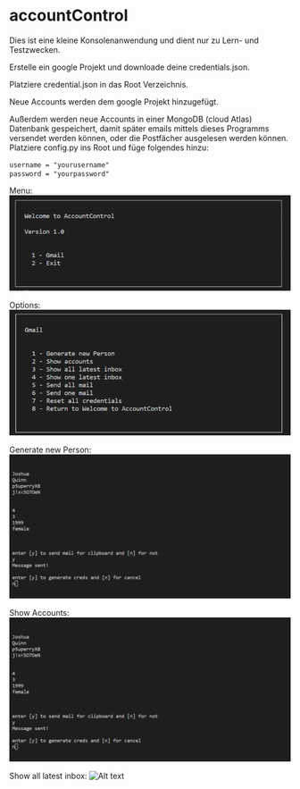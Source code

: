 # accountControl


Dies ist eine kleine Konsolenanwendung und dient nur zu Lern- und Testzwecken. 

Erstelle ein google Projekt und downloade deine credentials.json.

Platziere credential.json in das Root Verzeichnis.

Neue Accounts werden dem google Projekt hinzugefügt.

Außerdem werden neue Accounts in einer MongoDB (cloud Atlas) Datenbank gespeichert, damit später emails mittels dieses Programms versendet werden können, oder die Postfächer ausgelesen werden können. Platziere config.py ins Root und füge folgendes hinzu:

```
username = "yourusername"
password = "yourpassword"
```


Menu:
![Alt text](/img/home.png)


Options:
![Alt text](/img/gmail.png)


Generate new Person:
![Alt text](/img/generate_new_person.png)


Show Accounts:
![Alt text](/img/generate_new_person.png)


Show all latest inbox:
![Alt text](/img/show_all_latest_inbox)




